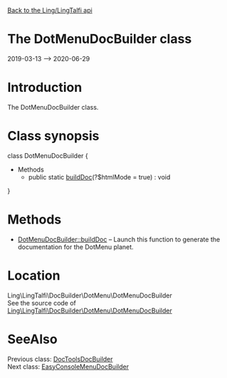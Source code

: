 [Back to the Ling/LingTalfi api](https://github.com/lingtalfi/LingTalfi/blob/master/doc/api/Ling/LingTalfi.md)



The DotMenuDocBuilder class
================
2019-03-13 --> 2020-06-29






Introduction
============

The DotMenuDocBuilder class.



Class synopsis
==============


class <span class="pl-k">DotMenuDocBuilder</span>  {

- Methods
    - public static [buildDoc](https://github.com/lingtalfi/LingTalfi/blob/master/doc/api/Ling/LingTalfi/DocBuilder/DotMenu/DotMenuDocBuilder/buildDoc.md)(?$htmlMode = true) : void

}






Methods
==============

- [DotMenuDocBuilder::buildDoc](https://github.com/lingtalfi/LingTalfi/blob/master/doc/api/Ling/LingTalfi/DocBuilder/DotMenu/DotMenuDocBuilder/buildDoc.md) &ndash; Launch this function to generate the documentation for the DotMenu planet.





Location
=============
Ling\LingTalfi\DocBuilder\DotMenu\DotMenuDocBuilder<br>
See the source code of [Ling\LingTalfi\DocBuilder\DotMenu\DotMenuDocBuilder](https://github.com/lingtalfi/LingTalfi/blob/master/DocBuilder/DotMenu/DotMenuDocBuilder.php)



SeeAlso
==============
Previous class: [DocToolsDocBuilder](https://github.com/lingtalfi/LingTalfi/blob/master/doc/api/Ling/LingTalfi/DocBuilder/DocTools/DocToolsDocBuilder.md)<br>Next class: [EasyConsoleMenuDocBuilder](https://github.com/lingtalfi/LingTalfi/blob/master/doc/api/Ling/LingTalfi/DocBuilder/EasyConsoleMenu/EasyConsoleMenuDocBuilder.md)<br>
